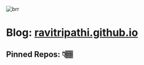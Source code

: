 ![brr](https://github.com/ravitripathi/ravitripathi/raw/master/brr.gif)

# Blog: [ravitripathi.github.io](ravitripathi.github.io)
## Pinned Repos: 👇🏽
